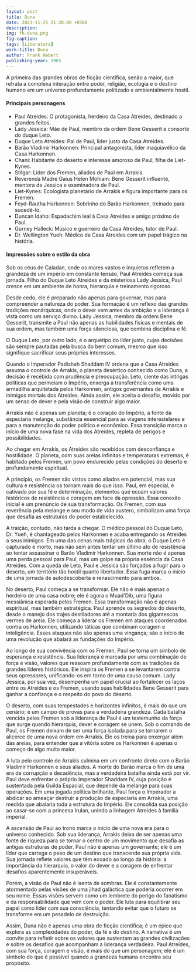 ```yaml
---
layout: post
title: Duna
date: 2023-11-25 21:20:00 +0300
description: 
img: fh-duna.png
fig-caption: 
tags: [Literatura]
work-title: Duna
author: Frank Hebert
publishing-year: 1965
---
```


A primeira das grandes obras de ficção científica, senão a maior, que retrata a complexa interação entre poder, religião, ecologia e o destino humano em um universo profundamente politizado e ambientalmente hostil.

#### Principais personagens

* Paul Atreides: O protagonista, herdeiro da Casa Atreides, destinado a grandes feitos.
* Lady Jessica: Mãe de Paul, membro da ordem Bene Gesserit e consorte do duque Leto.
* Duque Leto Atreides: Pai de Paul, líder justo da Casa Atreides.
* Barão Vladimir Harkonnen: Principal antagonista, líder maquiavélico da Casa Harkonnen.
* Chani: Habitante do deserto e interesse amoroso de Paul, filha de Liet-Kynes.
* Stilgar: Líder dos Fremen, aliados de Paul em Arrakis.
* Reverenda Madre Gaius Helen Mohiam: Bene Gesserit influente, mentora de Jessica e examinadora de Paul.
* Liet-Kynes: Ecologista planetário de Arrakis e figura importante para os Fremen.
* Feyd-Rautha Harkonnen: Sobrinho do Barão Harkonnen, treinado para sucedê-lo.
* Duncan Idaho: Espadachim leal à Casa Atreides e amigo próximo de Paul.
* Gurney Halleck: Músico e guerreiro da Casa Atreides, tutor de Paul.
* Dr. Wellington Yueh: Médico da Casa Atreides com um papel trágico na história.

#### Impressões sobre o estilo da obra

Sob os céus de Caladan, onde os mares vastos e inquietos refletem a grandeza de um império em constante tensão, Paul Atreides começa sua jornada. Filho do Duque Leto Atreides e da misteriosa Lady Jessica, Paul cresce em um ambiente de honra, hierarquia e treinamento rigoroso. 

Desde cedo, ele é preparado não apenas para governar, mas para compreender a natureza do poder. Sua formação é um reflexo das grandes tradições monárquicas, onde o dever vem antes da ambição e a liderança é vista como um serviço divino. Lady Jessica, membro da ordem Bene Gesserit, transmite a Paul não apenas as habilidades físicas e mentais de sua ordem, mas também uma força silenciosa, que combina disciplina e fé. 

O Duque Leto, por outro lado, é o arquétipo do líder justo, cujas decisões são sempre pautadas pela busca do bem comum, mesmo que isso signifique sacrificar seus próprios interesses.

Quando o Imperador Padishah Shaddam IV ordena que a Casa Atreides assuma o controle de Arrakis, o planeta desértico conhecido como Duna, a decisão é recebida com prudência e preocupação. Leto, ciente das intrigas políticas que permeiam o Império, enxerga a transferência como uma armadilha arquitetada pelos Harkonnen, antigos governantes de Arrakis e inimigos mortais dos Atreides. Ainda assim, ele aceita o desafio, movido por um senso de dever e pela visão de construir algo maior.

Arrakis não é apenas um planeta; é o coração do Império, a fonte da especiaria melange, substância essencial para as viagens interestelares e para a manutenção do poder político e econômico. Essa transição marca o início de uma nova fase na vida dos Atreides, repleta de perigos e possibilidades.

Ao chegar em Arrakis, os Atreides são recebidos com desconfiança e hostilidade. O planeta, com suas areias infinitas e temperaturas extremas, é habitado pelos Fremen, um povo endurecido pelas condições do deserto e profundamente espiritual. 

A princípio, os Fremen são vistos como aliados em potencial, mas sua cultura e resistência os tornam mais do que isso. Paul, em especial, é cativado por sua fé e determinação, elementos que ecoam valores históricos de resistência e coragem em face da opressão. Essa conexão inicial é um prenúncio de sua transformação. Os Fremen, com sua reverência pela melange e seu modo de vida austero, simbolizam uma força que desafia as estruturas do poder estabelecido.

A traição, contudo, não tarda a chegar. O médico pessoal do Duque Leto, Dr. Yueh, é chantageado pelos Harkonnen e acaba entregando os Atreides a seus inimigos. Em uma das cenas mais trágicas da obra, o Duque Leto é capturado e morto, mas não sem antes tentar um último ato de resistência ao tentar assassinar o Barão Vladimir Harkonnen. Sua morte não é apenas uma perda pessoal para Paul, mas um golpe na própria essência da Casa Atreides. Com a queda de Leto, Paul e Jessica são forçados a fugir para o deserto, um território tão hostil quanto libertador. Essa fuga marca o início de uma jornada de autodescoberta e renascimento para ambos.

No deserto, Paul começa a se transformar. Ele não é mais apenas o herdeiro de uma casa nobre; ele é agora o Muad'Dib, uma figura messiânica esperada pelos Fremen. Essa transformação não é apenas espiritual, mas também estratégica. Paul aprende os segredos do deserto, desde o manejo dos trajes destiladores até a montaria dos gigantescos vermes de areia. Ele começa a liderar os Fremen em ataques coordenados contra os Harkonnen, utilizando táticas que combinam coragem e inteligência. Esses ataques não são apenas uma vingança; são o início de uma revolução que abalará as fundações do Império.

Ao longo de sua convivência com os Fremen, Paul se torna um símbolo de esperança e resistência. Sua liderança é marcada por uma combinação de força e visão, valores que ressoam profundamente com as tradições de grandes líderes históricos. Ele inspira os Fremen a se levantarem contra seus opressores, unificando-os em torno de uma causa comum. Lady Jessica, por sua vez, desempenha um papel crucial ao fortalecer os laços entre os Atreides e os Fremen, usando suas habilidades Bene Gesserit para ganhar a confiança e o respeito do povo do deserto.

O deserto, com suas tempestades e horizontes infinitos, é mais do que um cenário; é um campo de provas para a verdadeira grandeza. Cada batalha vencida pelos Fremen sob a liderança de Paul é um testemunho da força que surge quando hierarquia, dever e coragem se unem. Sob o comando de Paul, os Fremen deixam de ser uma força isolada para se tornarem o alicerce de uma nova ordem em Arrakis. Ele os treina para enxergar além das areias, para entender que a vitória sobre os Harkonnen é apenas o começo de algo muito maior.

A luta pelo controle de Arrakis culmina em um confronto direto com o Barão Vladimir Harkonnen e seus aliados. A morte do Barão marca o fim de uma era de corrupção e decadência, mas a verdadeira batalha ainda está por vir. Paul deve enfrentar o próprio Imperador Shaddam IV, cuja posição é sustentada pela Guilda Espacial, que depende da melange para suas operações. Em uma jogada política brilhante, Paul força o Imperador a abdicar ao ameaçar destruir a produção de especiaria em Arrakis, uma medida que abalaria toda a estrutura do Império. Ele consolida sua posição ao casar-se com a princesa Irulan, unindo a linhagem Atreides à família imperial.

A ascensão de Paul ao trono marca o início de uma nova era para o universo conhecido. Sob sua liderança, Arrakis deixa de ser apenas uma fonte de riqueza para se tornar o centro de um movimento que desafia as antigas estruturas de poder. Paul não é apenas um governante; ele é um líder que carrega o peso de um destino que transcende sua própria vida. Sua jornada reflete valores que têm ecoado ao longo da história: a importância da hierarquia, o valor do dever e a coragem de enfrentar desafios aparentemente insuperáveis.

Porém, a visão de Paul não é isenta de sombras. Ele é constantemente atormentado pelas visões de uma jihad galáctica que poderia ocorrer em seu nome. Essas visões servem como um lembrete do perigo do fanatismo e da responsabilidade que vem com o poder. Ele luta para equilibrar seu papel como líder com sua consciência, tentando evitar que o futuro se transforme em um pesadelo de destruição.

Assim, Duna não é apenas uma obra de ficção científica; é um épico que explora as complexidades do poder, da fé e do destino. A narrativa é um convite para refletir sobre os valores que sustentam as grandes civilizações e sobre os desafios que acompanham a liderança verdadeira. Paul Atreides, com sua força, coragem e visão, é mais do que um personagem; ele é um símbolo do que é possível quando a grandeza humana encontra seu propósito.
